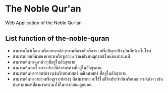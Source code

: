 # The Noble Qur'an
Web Application of the Noble Qur'an

## List function of the-noble-quran

- สามารถโชว์เนื้อหาหรืออายะหอัลกุรอานที่ตรงกับเรื่องราวหรือปัญหาปัจจุบันที่หน้าเว็บไซต์
- สามารถบอกที่มาของอายะหหรือซูเราะห ว่าลงช่วงเหตุการณ์ไหนของท่านนบี
- สามารถค้นหาดูอาต่างๆที่อยู่ในอัลกุรอาน
- สามารถค้นหาเรื่องราวประวัติศาสตร์ต่างที่อยู่ในอัลกุรอาน
- สามารถค้นหาศาสตร์ต่างๆเช่นวิทยาศาสตร์ คณิตศาสตร์ ที่อยู่ในอัลกุรอาน
- สามารถค้นหาอายะหหรือซูเราะห์ต่างๆ ที่สามารถนำมาใช้ในชีวิตประจำวันหรือเหตุการณ์ต่างๆ เช่น ค้นหาอายะห์ที่่สามารถนำมาใช้ในการกล่อมลูกนอน
